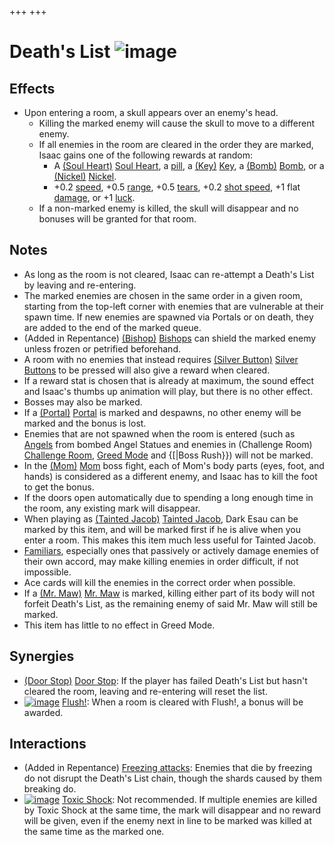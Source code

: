 +++
+++

 # Death's List ![image](/image/Death%27s_List.png) 

Effects
---------


* Upon entering a room, a skull appears over an enemy's head.
	+ Killing the marked enemy will cause the skull to move to a different enemy.
	+ If all enemies in the room are cleared in the order they are marked, Isaac gains one of the following rewards at random:
		- A [(Soul Heart)](/wiki/Soul_Heart "Soul Heart") [Soul Heart](/wiki/Soul_Heart "Soul Heart"), a [pill](/wiki/Pill "Pill"), a [(Key)](/wiki/Key "Key") [Key](/wiki/Key "Key"), a [(Bomb)](/wiki/Bomb "Bomb") [Bomb](/wiki/Bomb "Bomb"), or a [(Nickel)](/wiki/Nickel "Nickel") [Nickel](/wiki/Nickel "Nickel").
		- +0.2 [speed](/wiki/Speed "Speed"), +0.5 [range](/wiki/Range "Range"), +0.5 [tears](/wiki/Tears "Tears"), +0.2 [shot speed](/wiki/Shot_speed "Shot speed"), +1 flat [damage](/wiki/Damage "Damage"), or +1 [luck](/wiki/Luck "Luck").
	+ If a non-marked enemy is killed, the skull will disappear and no bonuses will be granted for that room.


Notes
-------


* As long as the room is not cleared, Isaac can re-attempt a Death's List by leaving and re-entering.
* The marked enemies are chosen in the same order in a given room, starting from the top-left corner with enemies that are vulnerable at their spawn time. If new enemies are spawned via Portals or on death, they are added to the end of the marked queue.
* (Added in Repentance) [(Bishop)](/wiki/Bishop "Bishop") [Bishops](/wiki/Bishop "Bishop") can shield the marked enemy unless frozen or petrified beforehand.
* A room with no enemies that instead requires [(Silver Button)](/wiki/Silver_Button "Silver Button") [Silver Buttons](/wiki/Silver_Button "Silver Button") to be pressed will also give a reward when cleared.
* If a reward stat is chosen that is already at maximum, the sound effect and Isaac's thumbs up animation will play, but there is no other effect.
* Bosses may also be marked.
* If a [(Portal)](/wiki/Portal "Portal") [Portal](/wiki/Portal "Portal") is marked and despawns, no other enemy will be marked and the bonus is lost.
* Enemies that are not spawned when the room is entered (such as [Angels](/wiki/Angel "Angel") from bombed Angel Statues and enemies in (Challenge Room) [Challenge Room](/wiki/Challenge_Room "Challenge Room"), [Greed Mode](/wiki/Greed_Mode "Greed Mode") and {[|Boss Rush}}) will not be marked.
* In the [(Mom)](/wiki/Mom "Mom") [Mom](/wiki/Mom "Mom") boss fight, each of Mom's body parts (eyes, foot, and hands) is considered as a different enemy, and Isaac has to kill the foot to get the bonus.
* If the doors open automatically due to spending a long enough time in the room, any existing mark will disappear.
* When playing as  [(Tainted Jacob)](/wiki/Tainted_Jacob "Tainted Jacob") [Tainted Jacob](/wiki/Tainted_Jacob "Tainted Jacob"), Dark Esau can be marked by this item, and will be marked first if he is alive when you enter a room. This makes this item much less useful for Tainted Jacob.
* [Familiars](/wiki/Familiar "Familiar"), especially ones that passively or actively damage enemies of their own accord, may make killing enemies in order difficult, if not impossible.
* Ace cards will kill the enemies in the correct order when possible.
* If a [(Mr. Maw)](/wiki/Mr._Maw "Mr. Maw") [Mr. Maw](/wiki/Mr._Maw "Mr. Maw") is marked, killing either part of its body will not forfeit Death's List, as the remaining enemy of said Mr. Maw will still be marked.
* This item has little to no effect in Greed Mode.


Synergies
-----------


* [(Door Stop)](/wiki/Door_Stop "Door Stop") [Door Stop](/wiki/Door_Stop "Door Stop"): If the player has failed Death's List but hasn't cleared the room, leaving and re-entering will reset the list.
* [![image](/image/Flush!.png)](/wiki/Flush! "Flush!") [Flush!](/wiki/Flush! "Flush!"): When a room is cleared with Flush!, a bonus will be awarded.


Interactions
--------------


* (Added in Repentance) [Freezing attacks](/wiki/Frozen "Frozen"): Enemies that die by freezing do not disrupt the Death's List chain, though the shards caused by them breaking do.
* [![image](/image/Toxic_Shock.png)](/wiki/Toxic_Shock "Toxic Shock") [Toxic Shock](/wiki/Toxic_Shock "Toxic Shock"): Not recommended. If multiple enemies are killed by Toxic Shock at the same time, the mark will disappear and no reward will be given, even if the enemy next in line to be marked was killed at the same time as the marked one.


